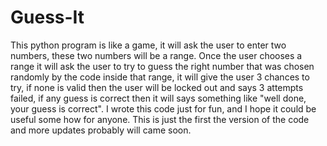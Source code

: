 # Guess-It
This python program is like a game, it will ask the user to enter two numbers, these two numbers will be a range. Once the user chooses a range it will ask the user to try to guess the right number that was chosen randomly by the code inside that range, it will give the user 3 chances to try, if none is valid then the user will be locked out and says 3 attempts failed, if any guess is correct then it will says something like "well done, your guess is correct". I wrote this code just for fun, and I hope it could be useful some how for anyone. This is just the first the version of the code and more updates probably will came soon.
